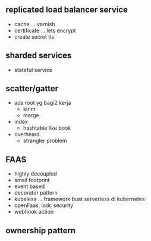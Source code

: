 ## replicated load balancer service
- cache ... varnish
- certificate ... lets encrypt
- create secret tls 

## sharded services
- stateful service

## scatter/gatter
- ada root yg bagi2 kerja
  - kirim
  - merge
- index
  - hashtable like book
- overheard
  - strangler problem

## FAAS
- highly decoupled
- small footprint
- event based
- decorator pattern
- kubeless ... framework buat serverless di kubernetes
- openFaas, iodc security
- webhook action

## ownership pattern


